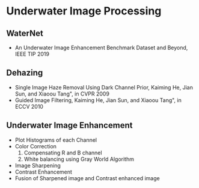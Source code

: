 # Underwater Image Processing

## WaterNet

* An Underwater Image Enhancement Benchmark Dataset and Beyond, IEEE TIP 2019

## Dehazing

* Single Image Haze Removal Using Dark Channel Prior, Kaiming He, Jian Sun, and Xiaoou Tang", in CVPR 2009
* Guided Image Filtering, Kaiming He, Jian Sun, and Xiaoou Tang", in ECCV 2010

## Underwater Image Enhancement

* Plot Histograms of each Channel
* Color Correction
    1. Compensating R and B channel
    2. White balancing using Gray World Algorithm
* Image Sharpening
* Contrast Enhancement
* Fusion of Sharpened image and Contrast enhanced image